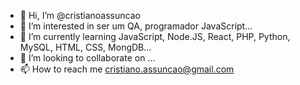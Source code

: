 - 👋 Hi, I’m @cristianoassuncao
- 👀 I’m interested in ser um QA, programador JavaScript...
- 🌱 I’m currently learning JavaScript, Node.JS, React, PHP, Python, MySQL, HTML, CSS, MongDB...  
- 💞️ I’m looking to collaborate on ...
- 📫 How to reach me cristiano.assuncao@gmail.com

<!---
cristianoassuncao/cristianoassuncao is a ✨ special ✨ repository because its `README.md` (this file) appears on your GitHub profile.
You can click the Preview link to take a look at your changes.
--->
